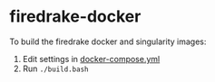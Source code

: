 # firedrake-docker

To build the firedrake docker and singularity images:

1. Edit settings in [docker-compose.yml](./docker-compose.yml)
2. Run `./build.bash`